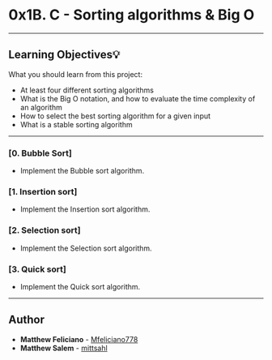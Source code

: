 # 0x1B. C - Sorting algorithms & Big O
---
## Learning Objectives:bulb:
What you should learn from this project:

* At least four different sorting algorithms
* What is the Big O notation, and how to evaluate the time complexity of an algorithm
* How to select the best sorting algorithm for a given input
* What is a stable sorting algorithm

---

### [0. Bubble Sort]
* Implement the Bubble sort algorithm.


### [1. Insertion sort]
* Implement the Insertion sort algorithm.


### [2. Selection sort]
* Implement the Selection sort algorithm.

### [3. Quick sort]
* Implement the Quick sort algorithm.






---

## Author
* **Matthew Feliciano** - [Mfeliciano778](https://github.com/Mfeliciano778)
* **Matthew Salem** - [mittsahl](https://github.com/mittsahl)